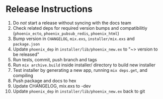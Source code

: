 # Release Instructions

  1. Do *not* start a release without syncing with the docs team
  2. Check related deps for required version bumps and compatibilitiy (`phoenix_ecto`, `phoenix_pubsub_redis`, `phoenix_html`)
  3. Bump version in `CHANGELOG`, `mix.exs`, `installer/mix.exs` and `package.json`
  4. Update `phoenix_dep` in `installer/lib/phoenix_new.ex` to "~> version to be released"
  5. Run tests, commit, push branch and tags
  6. Run `mix archive.build` inside installer/ directory to build new installer
  7. Test installer by generating a new app, running `mix deps.get`, and compiling
  8. Push package and docs to hex
  9. Update CHANGELOG, mix.exs to -dev
  10. Update `phoenix_dep` in `installer/lib/phoenix_new.ex` back to git
